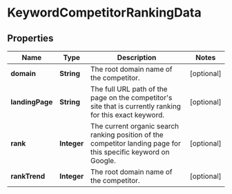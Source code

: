 # KeywordCompetitorRankingData

## Properties
Name | Type | Description | Notes
------------ | ------------- | ------------- | -------------
**domain** | **String** | The root domain name of the competitor. |  [optional]
**landingPage** | **String** | The full URL path of the page on the competitor&#x27;s site that is currently ranking for this exact keyword. |  [optional]
**rank** | **Integer** | The current organic search ranking position of the competitor landing page for this specific keyword on Google. |  [optional]
**rankTrend** | **Integer** | The root domain name of the competitor. |  [optional]
